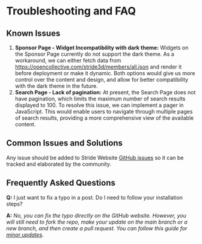 # Troubleshooting and FAQ

## Known Issues

1. **Sponsor Page - Widget Incompatibility with dark theme:** Widgets on the Sponsor Page currently do not support the dark theme. As a workaround, we can either fetch data from https://opencollective.com/stride3d/members/all.json and render it before deployment or make it dynamic. Both options would give us more control over the content and design, and allow for better compatibility with the dark theme in the future.
1. **Search Page - Lack of pagination:** At present, the Search Page does not have pagination, which limits the maximum number of search results displayed to 100. To resolve this issue, we can implement a pager in JavaScript. This would enable users to navigate through multiple pages of search results, providing a more comprehensive view of the available content. 

## Common Issues and Solutions

Any issue should be added to Stride Website [GitHub issues](https://github.com/stride3d/stride-website/issues) so it can be tracked and elaborated by the community.

## Frequently Asked Questions

**Q:** I just want to fix a typo in a post. Do I need to follow your installation steps?

**A:** *No, you can fix the typo directly on the GitHub website. However, you will still need to fork the repo, make your update on the main branch or a new branch, and then create a pull request. You can follow this guide for [minor updates](content.md#small-updates).*